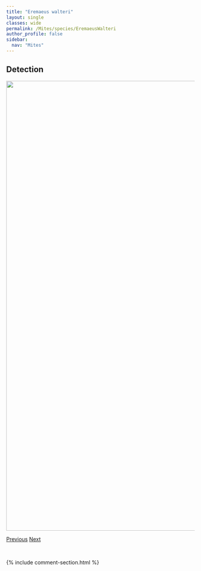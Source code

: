 ```yaml
---
title: "Eremaeus walteri"
layout: single
classes: wide
permalink: /Mites/species/EremaeusWalteri
author_profile: false
sidebar:
  nav: "Mites"
---
```


<h2>Detection</h2>

<a href="https://drive.google.com/uc?export=view&id=1cKFMO8sfiZ5w2zvml7AFXULIVdJIAQ_v">
<img src="https://drive.google.com/uc?export=view&id=1cKFMO8sfiZ5w2zvml7AFXULIVdJIAQ_v" height = "1200" width = "800">
</a>


<a href="/DevelopmentWebsite/Mites/species/EremaeusTranslamellatus" class="pagination--pager" title="Eremaeus translamellatus">Previous</a> <a href="/DevelopmentWebsite/Mites/species/EueremaeusAridulus" class="pagination--pager" title="Eueremaeus aridulus">Next</a>

<p>&nbsp;</p>

{% include comment-section.html %}

